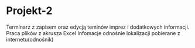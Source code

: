 # Projekt-2
Terminarz z zapisem oraz edycją teminów imprez i dodatkowych informacji.
Praca plików z akrusza Excel
Infomacje odnośnie lokalizacji pobierane z internetu(odnośnik)
